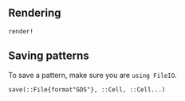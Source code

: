 ## Rendering

```@docs
render!
```

## Saving patterns

To save a pattern, make sure you are `using FileIO`.

```@docs
save(::File{format"GDS"}, ::Cell, ::Cell...)
```
